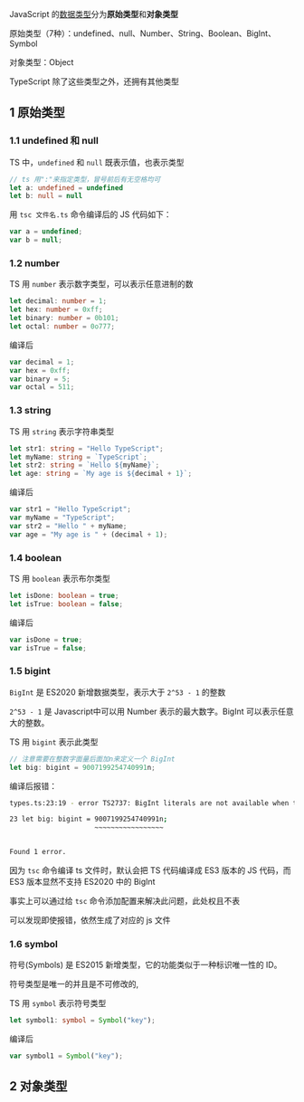 JavaScript 的[数据类型](https://developer.mozilla.org/zh-CN/docs/Web/JavaScript/Data_structures#%E6%95%B0%E6%8D%AE%E7%B1%BB%E5%9E%8B)分为**原始类型**和**对象类型**

原始类型（7种）：undefined、null、Number、String、Boolean、BigInt、Symbol

对象类型：Object

TypeScript 除了这些类型之外，还拥有其他类型

## 1 原始类型

### 1.1 undefined 和 null

TS 中，`undefined` 和 `null` 既表示值，也表示类型

```ts
// ts 用":"来指定类型，冒号前后有无空格均可
let a: undefined = undefined
let b: null = null
```

用 `tsc 文件名.ts` 命令编译后的 JS 代码如下：

```js
var a = undefined;
var b = null;
```

### 1.2 number

TS 用 `number` 表示数字类型，可以表示任意进制的数

```ts
let decimal: number = 1;
let hex: number = 0xff;
let binary: number = 0b101;
let octal: number = 0o777;
```

编译后

```js
var decimal = 1;
var hex = 0xff;
var binary = 5;
var octal = 511;
```

### 1.3 string

TS 用 `string` 表示字符串类型

```ts
let str1: string = "Hello TypeScript";
let myName: string = `TypeScript`;
let str2: string = `Hello ${myName}`;
let age: string = `My age is ${decimal + 1}`;
```

编译后

```js
var str1 = "Hello TypeScript";
var myName = "TypeScript";
var str2 = "Hello " + myName;
var age = "My age is " + (decimal + 1);
```

### 1.4 boolean

TS 用 `boolean` 表示布尔类型

```ts
let isDone: boolean = true;
let isTrue: boolean = false;
```

编译后

```js
var isDone = true;
var isTrue = false;
```

### 1.5 bigint

`BigInt` 是 ES2020 新增数据类型，表示大于 `2^53 - 1` 的整数

`2^53 - 1` 是 Javascript中可以用 Number 表示的最大数字。BigInt 可以表示任意大的整数。

TS 用 `bigint` 表示此类型

```js
// 注意需要在整数字面量后面加n来定义一个 BigInt
let big: bigint = 9007199254740991n;
```

编译后报错：

```sh
types.ts:23:19 - error TS2737: BigInt literals are not available when targeting lower than ES2020.

23 let big: bigint = 9007199254740991n;
                     ~~~~~~~~~~~~~~~~~


Found 1 error.
```

因为 `tsc` 命令编译 ts 文件时，默认会把 TS 代码编译成 ES3 版本的 JS 代码，而 ES3 版本显然不支持 ES2020 中的 BigInt

事实上可以通过给 `tsc` 命令添加配置来解决此问题，此处权且不表

可以发现即使报错，依然生成了对应的 js 文件

### 1.6 symbol

符号(Symbols) 是 ES2015 新增类型，它的功能类似于一种标识唯一性的 ID。

符号类型是唯一的并且是不可修改的,

TS 用 `symbol` 表示符号类型

```ts
let symbol1: symbol = Symbol("key");
```

编译后

```js
var symbol1 = Symbol("key");
```

## 2 对象类型
